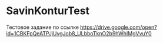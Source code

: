 # SavinKonturTest
Тестовое задание по ссылке https://drive.google.com/open?id=1CBKFpQeATPJjUvgJob8_ULbboTknO2b9hWhIMgVvuY0
